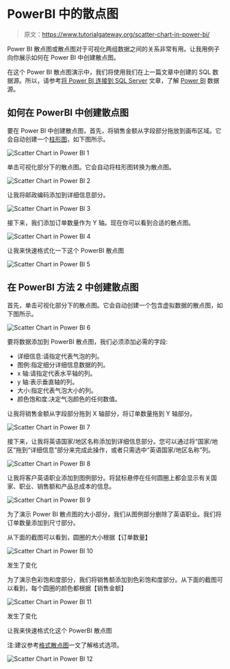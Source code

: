 # PowerBI 中的散点图

> 原文：<https://www.tutorialgateway.org/scatter-chart-in-power-bi/>

Power BI 散点图或散点图对于可视化两组数据之间的关系非常有用。让我用例子向你展示如何在 Power BI 中创建散点图。

在这个 Power BI 散点图演示中，我们将使用我们在上一篇文章中创建的 SQL 数据源。所以，请参考[将 Power BI 连接到 SQL Server](https://www.tutorialgateway.org/connect-power-bi-to-sql-server/) 文章，了解 [Power BI](https://www.tutorialgateway.org/power-bi-tutorial/) 数据源。

## 如何在 PowerBI 中创建散点图

要在 Power BI 中创建散点图，首先，将销售金额从字段部分拖放到画布区域。它会自动创建一个[柱形图](https://www.tutorialgateway.org/column-chart-in-power-bi/)，如下图所示。

![Scatter Chart in Power BI 1](img/84bef7c9757634a43e2773b57481fd93.png)

单击可视化部分下的散点图。它会自动将柱形图转换为散点图。

![Scatter Chart in Power BI 2](img/556b924569bac2e8d0ff6201d87126b2.png)

让我将邮政编码添加到详细信息部分。

![Scatter Chart in Power BI 3](img/f7f9bd3e72bade0917ba3788f92e8889.png)

接下来，我们添加订单数量作为 Y 轴。现在你可以看到合适的散点图。

![Scatter Chart in Power BI 4](img/2fede582161477af4aa4e8e77d310164.png)

让我来快速格式化一下这个 PowerBI 散点图

![Scatter Chart in Power BI 5](img/c0f24c7e0814190961e1f9a4b347ecf5.png)

## 在 PowerBI 方法 2 中创建散点图

首先，单击可视化部分下的散点图。它会自动创建一个包含虚拟数据的散点图，如下图所示。

![Scatter Chart in Power BI 6](img/1da1995c73e8eb814dae72259f56d76b.png)

要将数据添加到 PowerBI 散点图，我们必须添加必需的字段:

*   详细信息:请指定代表气泡的列。
*   图例:指定细分详细信息数据的列。
*   x 轴:请指定代表水平轴的列。
*   y 轴:表示垂直轴的列。
*   大小:指定代表气泡大小的列。
*   颜色饱和度:决定气泡颜色的任何数值。

让我将销售金额从字段部分拖到 X 轴部分，将订单数量拖到 Y 轴部分。

![Scatter Chart in Power BI 7](img/d7d264ffbf46712f8ee3c5857fd59f7c.png)

接下来，让我将英语国家/地区名称添加到详细信息部分。您可以通过将“国家/地区”拖到“详细信息”部分来完成此操作，或者只需选中“英语国家/地区名称”列。

![Scatter Chart in Power BI 8](img/670d7c199f48d57fe0bf96a97c5cc5ba.png)

让我将客户英语职业添加到图例部分。将鼠标悬停在任何圆圈上都会显示有关国家、职业、销售额和产品总成本的信息。

![Scatter Chart in Power BI 9](img/bc1aeb9fe77708cbf75d1f37b6fc13b4.png)

为了演示 Power BI 散点图的大小部分，我们从图例部分删除了英语职业。我们将订单数量添加到尺寸部分。

从下面的截图可以看到，圆圈的大小根据【订单数量】

![Scatter Chart in Power BI 10](img/d6c0cec9fd2b6934a4a5e60f952b111b.png)

发生了变化

为了演示色彩饱和度部分，我们将销售额添加到色彩饱和度部分。从下面的截图可以看到，每个圆圈的颜色都根据【销售金额】

![Scatter Chart in Power BI 11](img/abdd273adf7cffb3579049acb4506e8e.png)

发生了变化

让我来快速格式化这个 PowerBI 散点图

注:建议参考[格式散点图](https://www.tutorialgateway.org/format-power-bi-scatter-chart/)一文了解格式选项。

![Scatter Chart in Power BI 12](img/e9e52ea8e4d009fedcdff81c08dcb41e.png)